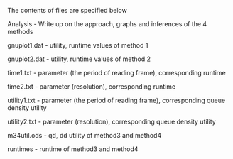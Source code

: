 The contents of files are specified below

Analysis - Write up on the approach, graphs and inferences of the 4 methods

gnuplot1.dat - utility, runtime values of method 1

gnuplot2.dat - utility, runtime values of method 2

time1.txt - parameter (the period of reading frame), corresponding runtime

time2.txt - parameter (resolution), corresponding runtime

utility1.txt - parameter (the period of reading frame), corresponding queue density utility

utility2.txt - parameter (resolution), corresponding queue density utility

m34util.ods - qd, dd utility of method3 and method4

runtimes - runtime of method3 and method4 
